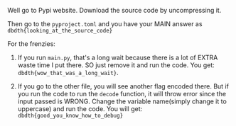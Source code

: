 Well go to Pypi website. Download the source code by uncompressing it.

Then go to the `pyproject.toml` and you have your MAIN answer as `dbdth{looking_at_the_source_code}`

For the frenzies:

1. If you run `main.py`, that's a long wait because there is a lot of EXTRA waste time I put there. SO just remove it and run the code. You get: `dbdth{wow_that_was_a_long_wait}`.

2. If you go to the other file, you will see another flag encoded there. But if you run the code to run the `decode` function, it will throw error since the input passed is WRONG. Change the variable name(simply change it to uppercase) and run the code. You will get: `dbdth{good_you_know_how_to_debug}`
